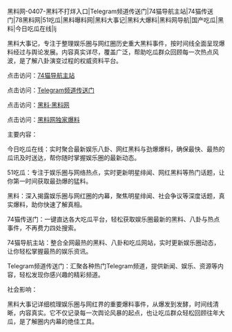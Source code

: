 #
黑料网-0407-黑料不打烊入口|Telegram频道传送门|74猫导航主站|74猫传送门|78黑料网|51吃瓜|黑料曝料网|黑料大事记|黑料大爆料|黑料网导航|国产吃瓜|黑料|今日吃瓜在线|lj

黑料大事记，专注于整理娱乐圈与网红圈历史重大黑料事件，按时间线全面呈现爆料经过与舆论发展。内容真实详尽，覆盖广泛，帮助吃瓜群众回顾每一次热点风波，是了解八卦演变过程的权威资料平台。


点击访问：<a href="https://74mao.com/">74猫导航主站</a>

点击访问：<a href="https://74mao.com/">Telegram频道传送门</a>

点击访问：<a href="https://gbs-3wd.pages.dev/">黑料·黑料网</a>

点击访问：<a href="https://gdas.pages.dev/">黑料网独家爆料</a>


主要内容：

今日吃瓜在线：实时聚合最新娱乐八卦、网红黑料与劲爆爆料，确保最快、最热的瓜讯及时送达，帮你随时掌握娱乐圈的最新动态。

51吃瓜：专注于娱乐圈与网络热点，实时更新明星绯闻、网红黑料等热门话题，让你第一时间获取最劲爆的猛料。

黑料：深入揭露娱乐圈与网红圈的内幕，聚焦明星绯闻、社会争议等深度话题，真实爆料，助你快速了解真相。

74猫传送门：一键直达各大吃瓜平台，轻松获取娱乐圈最新的黑料、八卦与热点事件，不再费力四处搜索。

74猫导航主站：整合全网最热的黑料、八卦和吃瓜网站，实时更新娱乐圈动态，让你轻松掌握最热的娱乐资讯。

Telegram频道传送门：汇聚各种热门Telegram频道，提供新闻、娱乐、资源等内容，轻松发现你感兴趣的精彩频道。

社会影响：

黑料大事记详细梳理娱乐圈与网红界的重要爆料事件，从爆发到发酵，时间线清晰，内容真实。它不仅记录每一次舆论风暴的起点，也让吃瓜群众轻松回顾往年大瓜，是了解圈内内幕的绝佳工具。

<span style="display:none;">[Canonical link](https://github.com/Nguquadi555/68074 ）</span>
